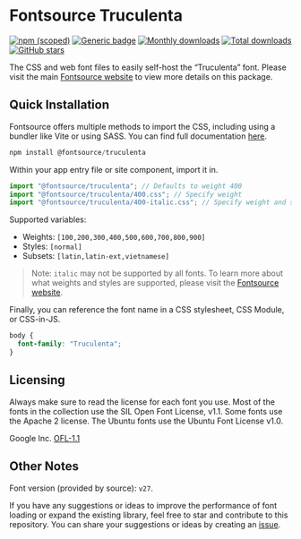 # Fontsource Truculenta

[![npm (scoped)](https://img.shields.io/npm/v/@fontsource/truculenta?color=brightgreen)](https://www.npmjs.com/package/@fontsource/truculenta) [![Generic badge](https://img.shields.io/badge/fontsource-passing-brightgreen)](https://github.com/fontsource/fontsource) [![Monthly downloads](https://badgen.net/npm/dm/@fontsource/truculenta)](https://github.com/fontsource/fontsource) [![Total downloads](https://badgen.net/npm/dt/@fontsource/truculenta)](https://github.com/fontsource/fontsource) [![GitHub stars](https://img.shields.io/github/stars/fontsource/fontsource.svg?style=social&label=Star)](https://github.com/fontsource/fontsource/stargazers)

The CSS and web font files to easily self-host the “Truculenta” font. Please visit the main [Fontsource website](https://fontsource.org/fonts/truculenta) to view more details on this package.

## Quick Installation

Fontsource offers multiple methods to import the CSS, including using a bundler like Vite or using SASS. You can find full documentation [here](https://fontsource.org/docs/getting-started/introduction).

```javascript
npm install @fontsource/truculenta
```

Within your app entry file or site component, import it in.

```javascript
import "@fontsource/truculenta"; // Defaults to weight 400
import "@fontsource/truculenta/400.css"; // Specify weight
import "@fontsource/truculenta/400-italic.css"; // Specify weight and style
```

Supported variables:
- Weights: `[100,200,300,400,500,600,700,800,900]`
- Styles: `[normal]`
- Subsets: `[latin,latin-ext,vietnamese]`

> Note: `italic` may not be supported by all fonts. To learn more about what weights and styles are supported, please visit the [Fontsource website](https://fontsource.org/fonts/truculenta).

Finally, you can reference the font name in a CSS stylesheet, CSS Module, or CSS-in-JS.

```css
body {
  font-family: "Truculenta";
}
```

## Licensing
Always make sure to read the license for each font you use. Most of the fonts in the collection use the SIL Open Font License, v1.1. Some fonts use the Apache 2 license. The Ubuntu fonts use the Ubuntu Font License v1.0.

Google Inc.
[OFL-1.1](http://scripts.sil.org/OFL)

## Other Notes
Font version (provided by source): `v27`.

If you have any suggestions or ideas to improve the performance of font loading or expand the existing library, feel free to star and contribute to this repository. You can share your suggestions or ideas by creating an [issue](https://github.com/fontsource/fontsource/issues).